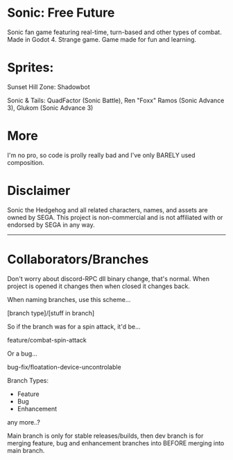 # Sonic: Free Future
Sonic fan game featuring real-time, turn-based and other types of combat. Made in Godot 4. Strange game. Game made for fun and learning. 
# Sprites:
Sunset Hill Zone: Shadowbot

Sonic & Tails: QuadFactor (Sonic Battle), Ren "Foxx" Ramos (Sonic Advance 3), Glukom (Sonic Advance 3)
# More
I'm no pro, so code is prolly really bad and I've only BARELY used composition.
# Disclaimer
Sonic the Hedgehog and all related characters, names, and assets are owned by SEGA. 
This project is non-commercial and is not affiliated with or endorsed by SEGA in any way.
********
# Collaborators/Branches
Don't worry about discord-RPC dll binary change, that's normal. When project is opened it changes then when closed it changes back.

When naming branches, use this scheme...

[branch type]/[stuff in branch]

So if the branch was for a spin attack, it'd be...

feature/combat-spin-attack

Or a bug...

bug-fix/floatation-device-uncontrolable

Branch Types:
- Feature
- Bug
- Enhancement

any more..?


Main branch is only for stable releases/builds, then dev branch is for merging feature, bug and enhancement branches into BEFORE merging into main branch.

